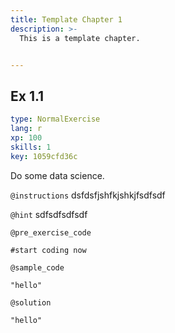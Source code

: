 ```yaml
---
title: Template Chapter 1
description: >-
  This is a template chapter.


---
```

## Ex 1.1

```yaml
type: NormalExercise
lang: r
xp: 100
skills: 1
key: 1059cfd36c
```

Do some data science.

`@instructions`
dsfdsfjshfkjshkjfsdfsdf

`@hint`
sdfsdfsdfsdf

`@pre_exercise_code`
```{r}
#start coding now
```
`@sample_code`
```{r}
"hello"
```
`@solution`
```{r}
"hello"
```




